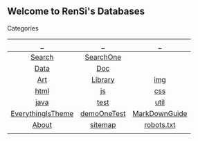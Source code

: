 ## Welcome to RenSi's Databases

Categories

| _ | _ | _ |
|:---:|:---:|:---:|
| [Search](search.md) | [SearchOne](stok.md) |  |
| [Data](Data/index.md) | [Doc](Doc/index.md) |  |
| [Art](/Art/index.md) | [Library](Library/index.md) | [img](img/index.md) |
| [html](html/index.md) | [js](js/index.md) | [css](css/index.md) |
| [java](java/index.md) | [test](test/index.md) | [util](util/index.md) |
| [EverythingIsTheme](demo.md) | [demoOneTest](demoOne.md) | [MarkDownGuide](https://www.appinn.com/markdown/) |
| [About](About/index.md) | [sitemap](sitemap.xml) | [robots.txt](robots.txt) |
|  |  |  |


